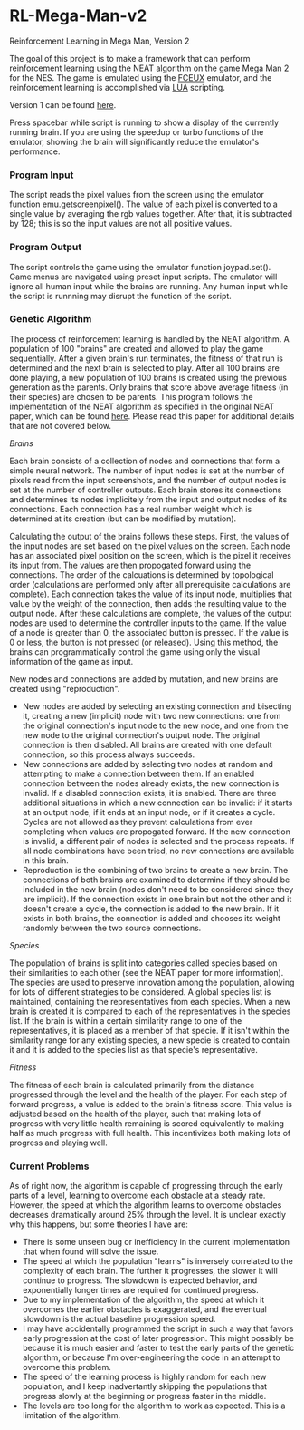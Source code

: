 # RL-Mega-Man-v2
Reinforcement Learning in Mega Man, Version 2

The goal of this project is to make a framework that can perform reinforcement learning using the NEAT algorithm on the game Mega Man 2 for the NES. The game is emulated using the [FCEUX](http://fceux.com/web/home.html) emulator, and the reinforcement learning is accomplished via [LUA](https://www.lua.org/home.html) scripting.

Version 1 can be found [here](https://github.com/GideonMarsh/RL-Mega-Man).

Press spacebar while script is running to show a display of the currently running brain. If you are using the speedup or turbo functions of the emulator, showing the brain will significantly reduce the emulator's performance.

### Program Input

The script reads the pixel values from the screen using the emulator function emu.getscreenpixel(). The value of each pixel is converted to a single value by averaging the rgb values together. After that, it is subtracted by 128; this is so the input values are not all positive values.

### Program Output

The script controls the game using the emulator function joypad.set(). Game menus are navigated using preset input scripts. The emulator will ignore all human input while the brains are running. Any human input while the script is runnning may disrupt the function of the script.

### Genetic Algorithm

The process of reinforcement learning is handled by the NEAT algorithm. A population of 100 "brains" are created and allowed to play the game sequentially. After a given brain's run terminates, the fitness of that run is determined and the next brain is selected to play. After all 100 brains are done playing, a new population of 100 brains is created using the previous generation as the parents. Only brains that score above average fitness (in their species) are chosen to be parents. This program follows the implementation of the NEAT algorithm as specified in the original NEAT paper, which can be found [here](http://nn.cs.utexas.edu/downloads/papers/stanley.cec02.pdf). Please read this paper for additional details that are not covered below.

*Brains*

Each brain consists of a collection of nodes and connections that form a simple neural network. The number of input nodes is set at the number of pixels read from the input screenshots, and the number of output nodes is set at the number of controller outputs. Each brain stores its connections and determines its nodes implicitely from the input and output nodes of its connections. Each connection has a real number weight which is determined at its creation (but can be modified by mutation).

Calculating the output of the brains follows these steps. First, the values of the input nodes are set based on the pixel values on the screen. Each node has an associated pixel position on the screen, which is the pixel it receives its input from. The values are then propogated forward using the connections. The order of the calcuations is determined by topological order (calculations are performed only after all prerequisite calculations are complete). Each connection takes the value of its input node, multiplies that value by the weight of the connection, then adds the resulting value to the output node. After these calculations are complete, the values of the output nodes are used to determine the controller inputs to the game. If the value of a node is greater than 0, the associated button is pressed. If the value is 0 or less, the button is not pressed (or released). Using this method, the brains can programmatically control the game using only the visual information of the game as input.

New nodes and connections are added by mutation, and new brains are created using "reproduction".

- New nodes are added by selecting an existing connection and bisecting it, creating a new (implicit) node with two new connections: one from the original connection's input node to the new node, and one from the new node to the original connection's output node. The original connection is then disabled. All brains are created with one default connection, so this process always succeeds.
- New connections are added by selecting two nodes at random and attempting to make a connection between them. If an enabled connection between the nodes already exists, the new connection is invalid. If a disabled connection exists, it is enabled. There are three additional situations in which a new connection can be invalid: if it starts at an output node, if it ends at an input node, or if it creates a cycle. Cycles are not allowed as they prevent calculations from ever completing when values are propogated forward. If the new connection is invalid, a different pair of nodes is selected and the process repeats. If all node combinations have been tried, no new connections are available in this brain.
- Reproduction is the combining of two brains to create a new brain. The connections of both brains are examined to determine if they should be included in the new brain (nodes don't need to be considered since they are implicit). If the connection exists in one brain but not the other and it doesn't create a cycle, the connection is added to the new brain. If it exists in both brains, the connection is added and chooses its weight randomly between the two source connections.

*Species*

The population of brains is split into categories called species based on their similarities to each other (see the NEAT paper for more information). The species are used to preserve innovation among the population, allowing for lots of different strategies to be considered. A global species list is maintained, containing the representatives from each species. When a new brain is created it is compared to each of the representatives in the species list. If the brain is within a certain similarity range to one of the representatives, it is placed as a member of that specie. If it isn't within the similarity range for any existing species, a new specie is created to contain it and it is added to the species list as that specie's representative.

*Fitness*

The fitness of each brain is calculated primarily from the distance progressed through the level and the health of the player. For each step of forward progress, a value is added to the brain's fitness score. This value is adjusted based on the health of the player, such that making lots of progress with very little health remaining is scored equivalently to making half as much progress with full health. This incentivizes both making lots of progress and playing well.


### Current Problems

As of right now, the algorithm is capable of progressing through the early parts of a level, learning to overcome each obstacle at a steady rate. However, the speed at which the algorithm learns to overcome obstacles decreases dramatically around 25% through the level. It is unclear exactly why this happens, but some theories I have are:
- There is some unseen bug or inefficiency in the current implementation that when found will solve the issue.
- The speed at which the population "learns" is inversely correlated to the complexity of each brain. The further it progresses, the slower it will continue to progress. The slowdown is expected behavior, and exponentially longer times are required for continued progress.
- Due to my implementation of the algorithm, the speed at which it overcomes the earlier obstacles is exaggerated, and the eventual slowdown is the actual baseline progression speed. 
- I may have accidentally programmed the script in such a way that favors early progression at the cost of later progression. This might possibly be because it is much easier and faster to test the early parts of the genetic algorithm, or because I'm over-engineering the code in an attempt to overcome this problem.
- The speed of the learning process is highly random for each new population, and I keep inadvertantly skipping the populations that progress slowly at the beginning or progress faster in the middle.
- The levels are too long for the algorithm to work as expected. This is a limitation of the algorithm.
